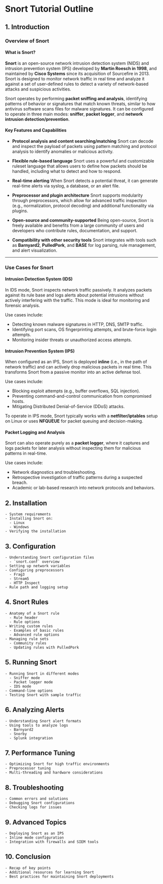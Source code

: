 # Snort Tutorial Outline  

## 1. Introduction

### Overview of Snort

#### What is Snort?

**Snort** is an open-source network intrusion detection system (NIDS) and intrusion prevention system (IPS) developed by **Martin Roesch in 1998**, and maintained by **Cisco Systems** since its acquisition of Sourcefire in 2013. Snort is designed to monitor network traffic in real time and analyze it against a set of user-defined rules to detect a variety of network-based attacks and suspicious activities.

Snort operates by performing **packet sniffing and analysis**, identifying patterns of behavior or signatures that match known threats, similar to how antivirus software scans files for malware signatures. It can be configured to operate in three main modes: **sniffer**, **packet logger**, and **network intrusion detection/prevention**.

#### Key Features and Capabilities

* **Protocol analysis and content searching/matching**
  Snort can decode and inspect the payload of packets using pattern matching and protocol analysis to identify anomalies or malicious activity.

* **Flexible rule-based language**
  Snort uses a powerful and customizable ruleset language that allows users to define how packets should be handled, including what to detect and how to respond.

* **Real-time alerting**
  When Snort detects a potential threat, it can generate real-time alerts via syslog, a database, or an alert file.

* **Preprocessor and plugin architecture**
  Snort supports modularity through preprocessors, which allow for advanced traffic inspection (e.g., normalization, protocol decoding) and additional functionality via plugins.

* **Open-source and community-supported**
  Being open-source, Snort is freely available and benefits from a large community of users and developers who contribute rules, documentation, and support.

* **Compatibility with other security tools**
  Snort integrates with tools such as **Barnyard2**, **PulledPork**, and **BASE** for log parsing, rule management, and alert visualization.

---

### Use Cases for Snort

#### Intrusion Detection System (IDS)

In IDS mode, Snort inspects network traffic passively. It analyzes packets against its rule base and logs alerts about potential intrusions without actively interfering with the traffic. This mode is ideal for monitoring and forensic analysis.

Use cases include:

* Detecting known malware signatures in HTTP, DNS, SMTP traffic.
* Identifying port scans, OS fingerprinting attempts, and brute-force login attempts.
* Monitoring insider threats or unauthorized access attempts.

#### Intrusion Prevention System (IPS)

When configured as an IPS, Snort is deployed **inline** (i.e., in the path of network traffic) and can actively drop malicious packets in real time. This transforms Snort from a passive monitor into an active defense tool.

Use cases include:

* Blocking exploit attempts (e.g., buffer overflows, SQL injection).
* Preventing command-and-control communication from compromised hosts.
* Mitigating Distributed Denial-of-Service (DDoS) attacks.

To operate in IPS mode, Snort typically works with a **netfilter/iptables** setup on Linux or uses **NFQUEUE** for packet queuing and decision-making.

#### Packet Logging and Analysis

Snort can also operate purely as a **packet logger**, where it captures and logs packets for later analysis without inspecting them for malicious patterns in real-time.

Use cases include:

* Network diagnostics and troubleshooting.
* Retrospective investigation of traffic patterns during a suspected breach.
* Academic or lab-based research into network protocols and behaviors.




## 2. Installation  
    - System requirements  
    - Installing Snort on:  
      - Linux  
      - Windows  
    - Verifying the installation  

## 3. Configuration  
    - Understanding Snort configuration files  
      - `snort.conf` overview  
    - Setting up network variables  
    - Configuring preprocessors  
      - Frag3  
      - Stream5  
      - HTTP Inspect  
    - Rule path and logging setup  

## 4. Snort Rules  
    - Anatomy of a Snort rule  
      - Rule header  
      - Rule options  
    - Writing custom rules  
      - Examples of basic rules  
      - Advanced rule options  
    - Managing rule sets  
      - Community rules  
      - Updating rules with PulledPork  

## 5. Running Snort  
    - Running Snort in different modes  
      - Sniffer mode  
      - Packet logger mode  
      - IDS mode  
    - Command-line options  
    - Testing Snort with sample traffic  

## 6. Analyzing Alerts  
    - Understanding Snort alert formats  
    - Using tools to analyze logs  
      - Barnyard2  
      - Snorby  
      - Splunk integration  

## 7. Performance Tuning  
    - Optimizing Snort for high traffic environments  
    - Preprocessor tuning  
    - Multi-threading and hardware considerations  

## 8. Troubleshooting  
    - Common errors and solutions  
    - Debugging Snort configurations  
    - Checking logs for issues  

## 9. Advanced Topics  
    - Deploying Snort as an IPS  
    - Inline mode configuration  
    - Integration with firewalls and SIEM tools  

## 10. Conclusion  
    - Recap of key points  
    - Additional resources for learning Snort  
    - Best practices for maintaining Snort deployments  
